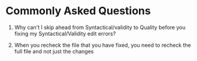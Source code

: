 # Commonly Asked Questions

1. Why can't I skip ahead from Syntactical/validity to Quality before you fixing my Syntactical/Validity edit errors?

1. When you recheck the file that you have fixed, you need to recheck the full file and not just the changes

